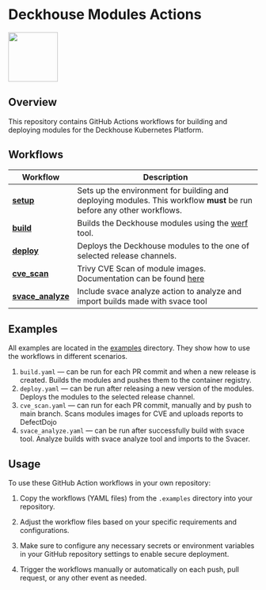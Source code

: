 # Deckhouse Modules Actions

<img src="https://raw.githubusercontent.com/deckhouse/deckhouse/main/docs/site/images/d8-small-logo.png" width="100"/>

## Overview

This repository contains GitHub Actions workflows for building and deploying modules for the Deckhouse Kubernetes Platform.

## Workflows
| Workflow                              | Description                                                                                                           |
|---------------------------------------|-----------------------------------------------------------------------------------------------------------------------|
| [**setup**](./setup/action.yml)       | Sets up the environment for building and deploying modules. This workflow **must** be run before any other workflows. |
| [**build**](./build/action.yml)       | Builds the Deckhouse modules using the [werf](https://werf.io/) tool.                                                 |
| [**deploy**](./deploy/action.yml)     | Deploys the Deckhouse modules to the one of selected release channels.                                                |
| [**cve_scan**](./cve_scan/action.yml) | Trivy CVE Scan of module images. Documentation can be found [here](./.docs/cve_scan.md)                               |
| [**svace_analyze**](./svace_analyze/action.yml) | Include svace analyze action to analyze and import builds made with svace tool  |

## Examples

All examples are located in the [examples](./.examples) directory. They show how to use the workflows in different scenarios.

1. `build.yaml` — can be run for each PR commit and when a new release is created. Builds the modules and pushes them to the container registry.
2. `deploy.yaml` — can be run after releasing a new version of the modules. Deploys the modules to the selected release channel.
3. `cve_scan.yaml` — can run for each PR commit, manually and by push to main branch. Scans modules images for CVE and uploads reports to DefectDojo
4. `svace_analyze.yaml` — can be run after successfully build with svace tool. Analyze builds with svace analyze tool and imports to the Svacer.

## Usage

To use these GitHub Action workflows in your own repository:

1. Copy the workflows (YAML files) from the `.examples` directory into your repository.

2. Adjust the workflow files based on your specific requirements and configurations.

3. Make sure to configure any necessary secrets or environment variables in your GitHub repository settings to enable secure deployment.

4. Trigger the workflows manually or automatically on each push, pull request, or any other event as needed.
